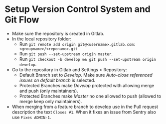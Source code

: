 # Setup Version Control System and Git Flow

- Make sure the repository is created in Gitlab.
- In the local repository folder:
    - Run `git remote add origin git@<username>.gitlab.com:<groupname>/<reponame>.git`
    - Run `git push --set-upstream origin master`.
    - Run `git checkout -b develop && git push --set-upstream origin develop`.
- Go to the repository in Gitlab and Settings > Repository:
    - Default Branch set to *Develop*. Make sure *Auto-close referenced issues on default branch* is selected.
    - Protected Branches make *Develop* protected with allowing merge and push (only maintainers).
    - Protected Branches make *Master* no one allowed to push (allowed to merge keep only maintainers).
- When merging from a feature branch to develop use in the Pull request description the text `Closes #1`. When it fixes an issue from Sentry also use `Fixes ADMIN-1`.
